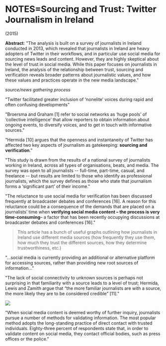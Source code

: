 # NOTES=Sourcing and Trust: Twitter Journalism in Ireland

(2015)

**Abstract**:
"The analysis is built on a survey of journalists in Ireland conducted in 2013, which revealed that journalists in Ireland are heavy adopters of Twitter in their workflows, and in particular use social media for sourcing news leads and content. However, they are highly skeptical about the level of trust in social media. While this paper focuses on journalists in Ireland, the analysis of the relationship between trust, sourcing and verification reveals broader patterns about journalistic values, and how these values and practices operate in the new media landscape."

*source/news gathering process*

"Twitter facilitated greater inclusion of ‘nonelite’ voices during rapid and often confusing developments"

"Broersma and Graham [1] refer to social networks as ‘huge pools’ of ‘collective intelligence’ that allow reporters to obtain information about ongoing events, to diversify voices, and to get in touch with informative sources."

"Hermida [10] argues that the openness and instantaneity of Twitter has affected two key aspects of journalism as gatekeeping: **sourcing and verification**."

"This study is drawn from the results of a national survey of journalists working in Ireland, across all types of organisations, beats, and media. The survey was open to all journalists -- full-time, part-time, casual, and freelance -- but results are limited to those who identify as professional journalists, which the survey defines as those who state that journalism forms a ‘significant part’ of their income."

"The reluctance to use social media for verification has been discussed frequently at broadcaster debates and conferences [16]. A reason for this reluctance could be a consequence of the demands that are placed on a journalists’ time when **verifying social media content – the process is very time-consuming**– a factor that has been recently occupying discussions at broadcaster debates and conferences [16]."

> This article has a bunch of useful graphs outlining how journalists in Ireland use different media sources (how frequently they use them, how much they trust the different sources, how they determine trustworthiness, etc.)

"...social media is currently providing an additional or alternative platform for accessing sources, rather than providing new root sources of information..."

"The lack of social connectivity to unknown sources is perhaps not surprising in that familiarity with a source leads to a level of trust; Hermida, Lewis and Zamith argue that “the more familiar journalists are with a source, the more likely they are to be considered credible” [11]."

![](/graph0.png)

"When social media content is deemed worthy of further inquiry, journalists pursue a number of methods for validating information. The most popular method adopts the long-standing practice of direct contact with trusted individuals. Eighty-three percent of respondents state that, in order to validate content on social media, they contact official bodies, such as press offices or the police."






